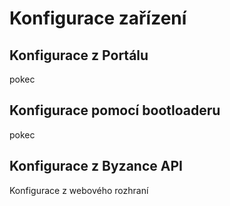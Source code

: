 # Konfigurace zařízení

## Konfigurace z Portálu

pokec

## Konfigurace pomocí bootloaderu

pokec

## Konfigurace z Byzance API

Konfigurace z webového rozhraní

